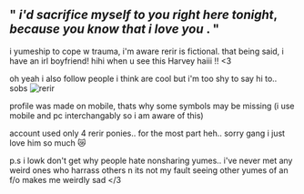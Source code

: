 " ***i'd sacrifice myself to you right here tonight***, ***because you know that i love you*** . "
---

i yumeship to cope w trauma, i'm aware rerir is fictional. that being said, i have an irl boyfriend! hihi when u see this Harvey haiii !! <3

oh yeah i also follow people i think are cool but i'm too shy to say hi to.. sobs
![rerir](https://files.catbox.moe/ateg2e.png)

profile was made on mobile, thats why some symbols may be missing (i use mobile and pc interchangably so i am aware of this)

account used only 4 rerir ponies.. for the most part heh.. sorry gang i just love him so much 😿

p.s i lowk don't get why people hate nonsharing yumes.. i've never met any weird ones who harrass others n its not my fault seeing other yumes of an f/o makes me weirdly sad </3
